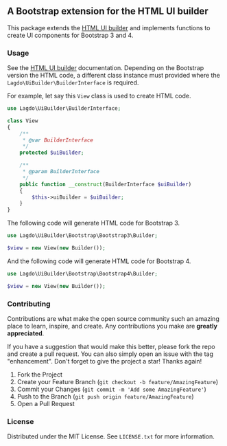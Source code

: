 ## A Bootstrap extension for the HTML UI builder

This package extends the [HTML UI builder](https://github.com/lagdo/ui-builder) and implements functions to create UI components for Bootstrap 3 and 4.

### Usage

See the [HTML UI builder](https://github.com/lagdo/ui-builder) documentation.
Depending on the Bootstrap version the HTML code, a different class instance must provided where the `Lagdo\UiBuilder\BuilderInterface` is required.

For example, let say this `View` class is used to create HTML code.
```php
use Lagdo\UiBuilder\BuilderInterface;

class View
{
    /**
     * @var BuilderInterface
     */
    protected $uiBuilder;

    /**
     * @param BuilderInterface
     */
    public function __construct(BuilderInterface $uiBuilder)
    {
        $this->uiBuilder = $uiBuilder;
    }
}
```

The following code will generate HTML code for Bootstrap 3.
```php
use Lagdo\UiBuilder\Bootstrap\Bootstrap3\Builder;

$view = new View(new Builder());
```

And the following code will generate HTML code for Bootstrap 4.
```php
use Lagdo\UiBuilder\Bootstrap\Bootstrap4\Builder;

$view = new View(new Builder());
```

### Contributing

Contributions are what make the open source community such an amazing place to learn, inspire, and create. Any contributions you make are **greatly appreciated**.

If you have a suggestion that would make this better, please fork the repo and create a pull request. You can also simply open an issue with the tag "enhancement".
Don't forget to give the project a star! Thanks again!

1. Fork the Project
2. Create your Feature Branch (`git checkout -b feature/AmazingFeature`)
3. Commit your Changes (`git commit -m 'Add some AmazingFeature'`)
4. Push to the Branch (`git push origin feature/AmazingFeature`)
5. Open a Pull Request

### License

Distributed under the MIT License. See `LICENSE.txt` for more information.
